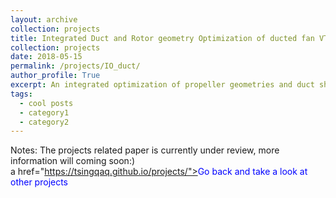 ```yaml
---
layout: archive
collection: projects
title: Integrated Duct and Rotor geometry Optimization of ducted fan VTOL Aircrafts 
collection: projects
date: 2018-05-15
permalink: /projects/IO_duct/
author_profile: True
excerpt: An integrated optimization of propeller geometries and duct shape was performed with the help of Kriging Surrogate Based Optimization method, some interesting results were found. **[read more](/projects/IO_duct/)**
tags:
  - cool posts
  - category1
  - category2
---
```


Notes: The projects related paper is currently under review, more information will coming soon:)  
a href="https://tsingqaq.github.io/projects/"><font color="blue">Go back and take a look at other projects</font></a>

